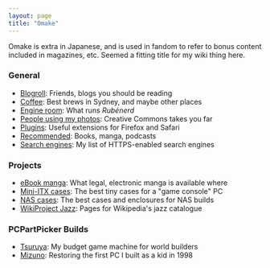 ```yaml
---
layout: page
title: "Omake"
---
```

Omake is extra in Japanese, and is used in fandom to refer to bonus content included in magazines, etc. Seemed a fitting title for my wiki thing here. 

### General

* [Blogroll](./blogroll/): Friends, blogs you should be reading
* [Coffee](./coffee/): Best brews in Sydney, and maybe other places
* [Engine room](./engine-room/): What runs *Rubénerd*
* [People using my photos](./people-using-my-photos): Creative Commons takes you far
* [Plugins](./plugins): Useful extensions for Firefox and Safari
* [Recommended](./recommended/): Books, manga, podcasts
* [Search engines](./search-engines/): My list of HTTPS-enabled search engines

### Projects

* [eBook manga](./ebook-manga/): What legal, electronic manga is available where
* [Mini-ITX cases](./mini-itx/): The best tiny cases for a "game console" PC
* [NAS cases](./nas-cases/): The best cases and enclosures for NAS builds
* [WikiProject Jazz](./wikiproject-jazz/): Pages for Wikipedia's jazz catalogue

### PCPartPicker Builds
* [Tsuruya](https://pcpartpicker.com/user/rubenerd/saved/4yc323): My budget game machine for world builders
* [Mizuno](https://pcpartpicker.com/user/rubenerd/saved/3n3qqs): Restoring the first PC I built as a kid in 1998

